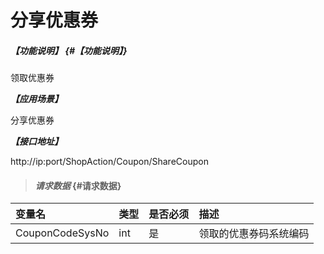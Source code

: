 # 分享优惠券

##### _【功能说明】_ {#【功能说明】}

领取优惠券

_**【应用场景】**_

分享优惠券

_**【接口地址】**_

http://ip:port/ShopAction/Coupon/ShareCoupon

> #### _请求数据_ {#请求数据}

| 变量名 | 类型 | 是否必须 | 描述 |
| :--- | :--- | :--- | :--- |
| CouponCodeSysNo | int | 是 | 领取的优惠券码系统编码  |




